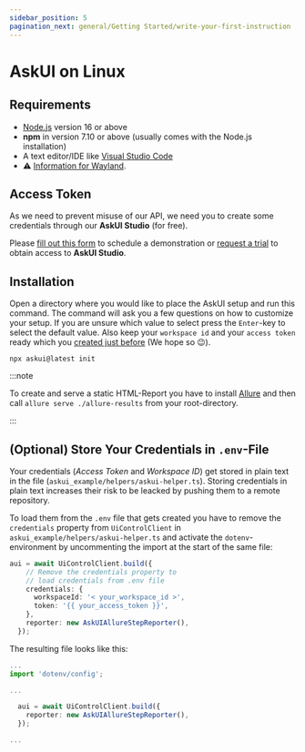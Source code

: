 ```yaml
---
sidebar_position: 5
pagination_next: general/Getting Started/write-your-first-instruction
---
```


# AskUI on Linux

## Requirements

- [Node.js](https://nodejs.org/) version 16 or above
- __npm__ in version 7.10 or above (usually comes with the Node.js installation)
- A text editor/IDE like [Visual Studio Code](https://code.visualstudio.com/)
- :warning: [Information for Wayland](../../07-Troubleshooting/linux.md#wayland).

## Access Token

As we need to prevent misuse of our API, we need you to create some credentials through our __AskUI Studio__ (for free).

Please [fill out this form](https://xa5a040gvfz.typeform.com/to/Ndh2NkV6) to schedule a demonstration or [request a trial](https://xa5a040gvfz.typeform.com/to/IHdr0qY5) to obtain access to __AskUI Studio__.

## Installation

Open a directory where you would like to place the AskUI setup and run this command. The command will ask you a few questions on how to customize your setup. If you are unsure which value to select press the `Enter`-key to select the default value. Also keep your `workspace id` and your `access token` ready which you [created just before](#access-token) (We hope so 😉).

```shell
npx askui@latest init
```

:::note

To create and serve a static HTML-Report you have to install [Allure](https://github.com/allure-framework/allure2#download) and then call `allure serve ./allure-results` from your root-directory.

:::

## (Optional) Store Your Credentials in `.env`-File 
Your credentials (_Access Token_ and _Workspace ID_) get stored in plain text in the file (`askui_example/helpers/askui-helper.ts`). Storing credentials in plain text increases their risk to be leacked by pushing them to a remote repository.

To load them from the `.env` file that gets created you have to remove the `credentials` property from `UiControlClient` in `askui_example/helpers/askui-helper.ts` and activate the `dotenv`-environment by uncommenting the import at the start of the same file:

```typescript
aui = await UiControlClient.build({
    // Remove the credentials property to
    // load credentials from .env file
    credentials: {
      workspaceId: '< your_workspace_id >',
      token: '{{ your_access_token }}',
    },
    reporter: new AskUIAllureStepReporter(),
  });
```

The resulting file looks like this:

```typescript
...
import 'dotenv/config';

...

  aui = await UiControlClient.build({
    reporter: new AskUIAllureStepReporter(),
  });

...
```
